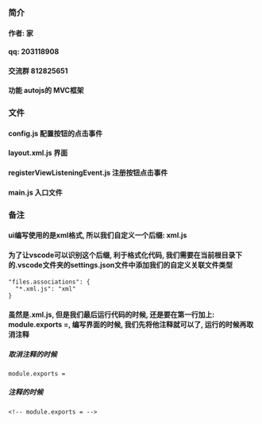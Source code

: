 
### 简介
#### 作者: 家
#### qq: 203118908
#### 交流群 812825651
#### 功能 autojs的 MVC框架  

### 文件
#### config.js 配置按钮的点击事件
#### layout.xml.js 界面
#### registerViewListeningEvent.js 注册按钮点击事件
#### main.js 入口文件

### 备注
#### ui编写使用的是xml格式, 所以我们自定义一个后缀: xml.js
#### 为了让vscode可以识别这个后缀, 利于格式化代码, 我们需要在当前根目录下的.vscode文件夹的settings.json文件中添加我们的自定义关联文件类型
  ```
  "files.associations": {
    "*.xml.js": "xml"
  }
  ```
  
  

####  虽然是.xml.js, 但是我们最后运行代码的时候, 还是要在第一行加上: module.exports =, 编写界面的时候, 我们先将他注释就可以了, 运行的时候再取消注释
##### 取消注释的时候
`module.exports =`
##### 注释的时候
`<!-- module.exports = -->`

